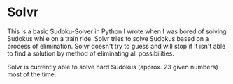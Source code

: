 # Solvr

This is a basic Sudoku-Solver in Python I wrote when I was bored of solving Sudokus while on a train ride.
Solvr tries to solve Sudokus based on a process of elimination.
Solvr doesn't try to guess and will stop if it isn't able to find a solution by method of eliminating all possibilities.

Solvr is currently able to solve hard Sudokus (approx. 23 given numbers) most of the time.